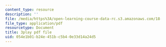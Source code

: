 ```yaml
---
content_type: resource
description: ''
file: /media/https%3A/open-learning-course-data-rc.s3.amazonaws.com/18-217-graph-theory-and-additive-combinatorics-fall-2019/054e1b01b24e451bc5b40e33d14a24d5_4626663.pdf
file_type: application/pdf
resourcetype: Document
title: 3play pdf file
uid: 054e1b01-b24e-451b-c5b4-0e33d14a24d5
---
```

